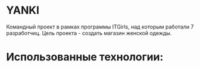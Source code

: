 # YANKI
Командный проект в рамках программы ITGirls, над которым работали 7 разработчиц. Цель проекта - создать магазин женской одежды.
# Использованные технологии: 
